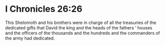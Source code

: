 # I Chronicles 26:26

This Shelomoth and his brothers were in charge of all the treasuries of the dedicated gifts that David the king and the heads of the fathers ’ houses and the officers of the thousands and the hundreds and the commanders of the army had dedicated.
